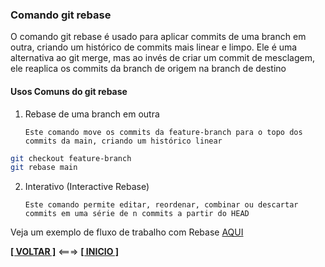 ### Comando git rebase

O comando git rebase é usado para aplicar commits de uma branch em outra, criando um histórico de commits mais linear e limpo. Ele é uma alternativa ao git merge, mas ao invés de criar um commit de mesclagem, ele reaplica os commits da branch de origem na branch de destino

#### Usos Comuns do git rebase

1. Rebase de uma branch em outra

    `Este comando move os commits da feature-branch para o topo dos commits da main, criando um histórico linear`

~~~bash
git checkout feature-branch
git rebase main
~~~

2. Interativo (Interactive Rebase)

    `Este comando permite editar, reordenar, combinar ou descartar commits em uma série de n commits a partir do HEAD`

Veja um exemplo de fluxo de trabalho com Rebase [AQUI](./fluxo-de-trabalho-com-rebase.md)

[**[ VOLTAR ]**](./comandos-git.md) <===> [**[ INICIO ]**](#comando-git-rebase)
